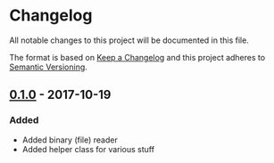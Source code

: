 # Changelog
All notable changes to this project will be documented in this file.

The format is based on [Keep a Changelog](http://keepachangelog.com/en/1.0.0/)
and this project adheres to [Semantic Versioning](http://semver.org/spec/v2.0.0.html).

## [0.1.0](https://github.com/BlackBonjour/php-mox/tree/0.1.0) - 2017-10-19
### Added
- Added binary (file) reader
- Added helper class for various stuff